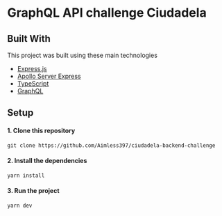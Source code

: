 # GraphQL API challenge Ciudadela

## Built With

This project was built using these main technologies

* [Express.js](https://expressjs.com//)
* [Apollo Server Express](https://www.apollographql.com/docs/apollo-server)
* [TypeScript](https://www.typescriptlang.org/)
* [GraphQL](https://graphql.org/)

## Setup

#### 1. Clone this repository

```
git clone https://github.com/Aimless397/ciudadela-backend-challenge
```

#### 2. Install the dependencies

```
yarn install
```

#### 3. Run the project

```
yarn dev
```
